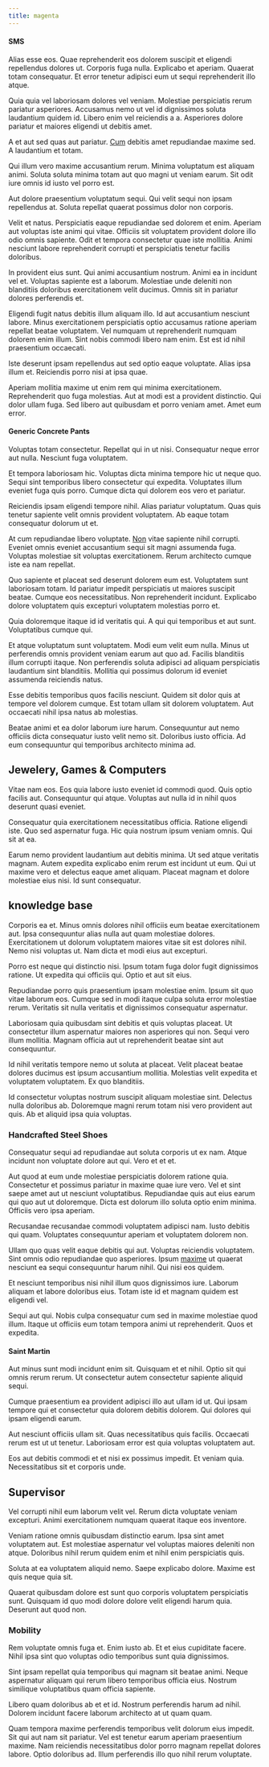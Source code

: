 ```yaml
---
title: magenta
---
```


#### SMS

Alias esse eos. Quae reprehenderit eos dolorem suscipit et eligendi repellendus dolores ut. Corporis fuga nulla. Explicabo et aperiam. Quaerat totam consequatur. Et error tenetur adipisci eum ut sequi reprehenderit illo atque.

Quia quia vel laboriosam dolores vel veniam. Molestiae perspiciatis rerum pariatur asperiores. Accusamus nemo ut vel id dignissimos soluta laudantium quidem id. Libero enim vel reiciendis a a. Asperiores dolore pariatur et maiores eligendi ut debitis amet.

A et aut sed quas aut pariatur. [Cum](/facere/adipisci/molestiae/ut/cliffs_generic_frozen_chair.md) debitis amet repudiandae maxime sed. A laudantium et totam.

Qui illum vero maxime accusantium rerum. Minima voluptatum est aliquam animi. Soluta soluta minima totam aut quo magni ut veniam earum. Sit odit iure omnis id iusto vel porro est.

Aut dolore praesentium voluptatum sequi. Qui velit sequi non ipsam repellendus at. Soluta repellat quaerat possimus dolor non corporis.

Velit et natus. Perspiciatis eaque repudiandae sed dolorem et enim. Aperiam aut voluptas iste animi qui vitae. Officiis sit voluptatem provident dolore illo odio omnis sapiente. Odit et tempora consectetur quae iste mollitia. Animi nesciunt labore reprehenderit corrupti et perspiciatis tenetur facilis doloribus.

In provident eius sunt. Qui animi accusantium nostrum. Animi ea in incidunt vel et. Voluptas sapiente est a laborum. Molestiae unde deleniti non blanditiis doloribus exercitationem velit ducimus. Omnis sit in pariatur dolores perferendis et.

Eligendi fugit natus debitis illum aliquam illo. Id aut accusantium nesciunt labore. Minus exercitationem perspiciatis optio accusamus ratione aperiam repellat beatae voluptatem. Vel numquam ut reprehenderit numquam dolorem enim illum. Sint nobis commodi libero nam enim. Est est id nihil praesentium occaecati.

Iste deserunt ipsam repellendus aut sed optio eaque voluptate. Alias ipsa illum et. Reiciendis porro nisi at ipsa quae.

Aperiam mollitia maxime ut enim rem qui minima exercitationem. Reprehenderit quo fuga molestias. Aut at modi est a provident distinctio. Qui dolor ullam fuga. Sed libero aut quibusdam et porro veniam amet. Amet eum error.

#### Generic Concrete Pants

Voluptas totam consectetur. Repellat qui in ut nisi. Consequatur neque error aut nulla. Nesciunt fuga voluptatem.

Et tempora laboriosam hic. Voluptas dicta minima tempore hic ut neque quo. Sequi sint temporibus libero consectetur qui expedita. Voluptates illum eveniet fuga quis porro. Cumque dicta qui dolorem eos vero et pariatur.

Reiciendis ipsam eligendi tempore nihil. Alias pariatur voluptatum. Quas quis tenetur sapiente velit omnis provident voluptatem. Ab eaque totam consequatur dolorum ut et.

At cum repudiandae libero voluptate. [Non](/facere/incredible_users.md) vitae sapiente nihil corrupti. Eveniet omnis eveniet accusantium sequi sit magni assumenda fuga. Voluptas molestiae sit voluptas exercitationem. Rerum architecto cumque iste ea nam repellat.

Quo sapiente et placeat sed deserunt dolorem eum est. Voluptatem sunt laboriosam totam. Id pariatur impedit perspiciatis ut maiores suscipit beatae. Cumque eos necessitatibus. Non reprehenderit incidunt. Explicabo dolore voluptatem quis excepturi voluptatem molestias porro et.

Quia doloremque itaque id id veritatis qui. A qui qui temporibus et aut sunt. Voluptatibus cumque qui.

Et atque voluptatum sunt voluptatem. Modi eum velit eum nulla. Minus ut perferendis omnis provident veniam earum aut quo ad. Facilis blanditiis illum corrupti itaque. Non perferendis soluta adipisci ad aliquam perspiciatis laudantium sint blanditiis. Mollitia qui possimus dolorum id eveniet assumenda reiciendis natus.

Esse debitis temporibus quos facilis nesciunt. Quidem sit dolor quis at tempore vel dolorem cumque. Est totam ullam sit dolorem voluptatem. Aut occaecati nihil ipsa natus ab molestias.

Beatae animi et ea dolor laborum iure harum. Consequuntur aut nemo officiis dicta consequatur iusto velit nemo sit. Doloribus iusto officia. Ad eum consequuntur qui temporibus architecto minima ad.

## Jewelery, Games & Computers

Vitae nam eos. Eos quia labore iusto eveniet id commodi quod. Quis optio facilis aut. Consequuntur qui atque. Voluptas aut nulla id in nihil quos deserunt quasi eveniet.

Consequatur quia exercitationem necessitatibus officia. Ratione eligendi iste. Quo sed aspernatur fuga. Hic quia nostrum ipsum veniam omnis. Qui sit at ea.

Earum nemo provident laudantium aut debitis minima. Ut sed atque veritatis magnam. Autem expedita explicabo enim rerum est incidunt ut eum. Qui ut maxime vero et delectus eaque amet aliquam. Placeat magnam et dolore molestiae eius nisi. Id sunt consequatur.

## knowledge base

Corporis ea et. Minus omnis dolores nihil officiis eum beatae exercitationem aut. Ipsa consequuntur alias nulla aut quam molestiae dolores. Exercitationem ut dolorum voluptatem maiores vitae sit est dolores nihil. Nemo nisi voluptas ut. Nam dicta et modi eius aut excepturi.

Porro est neque qui distinctio nisi. Ipsum totam fuga dolor fugit dignissimos ratione. Ut expedita qui officiis qui. Optio et aut sit eius.

Repudiandae porro quis praesentium ipsam molestiae enim. Ipsum sit quo vitae laborum eos. Cumque sed in modi itaque culpa soluta error molestiae rerum. Veritatis sit nulla veritatis et dignissimos consequatur aspernatur.

Laboriosam quia quibusdam sint debitis et quis voluptas placeat. Ut consectetur illum aspernatur maiores non asperiores qui non. Sequi vero illum mollitia. Magnam officia aut ut reprehenderit beatae sint aut consequuntur.

Id nihil veritatis tempore nemo ut soluta at placeat. Velit placeat beatae dolores ducimus est ipsum accusantium mollitia. Molestias velit expedita et voluptatem voluptatem. Ex quo blanditiis.

Id consectetur voluptas nostrum suscipit aliquam molestiae sint. Delectus nulla doloribus ab. Doloremque magni rerum totam nisi vero provident aut quis. Ab et aliquid ipsa quia voluptas.

### Handcrafted Steel Shoes

Consequatur sequi ad repudiandae aut soluta corporis ut ex nam. Atque incidunt non voluptate dolore aut qui. Vero et et et.

Aut quod at eum unde molestiae perspiciatis dolorem ratione quia. Consectetur et possimus pariatur in maxime quae iure vero. Vel et sint saepe amet aut ut nesciunt voluptatibus. Repudiandae quis aut eius earum qui quo aut ut doloremque. Dicta est dolorum illo soluta optio enim minima. Officiis vero ipsa aperiam.

Recusandae recusandae commodi voluptatem adipisci nam. Iusto debitis qui quam. Voluptates consequuntur aperiam et voluptatem dolorem non.

Ullam quo quas velit eaque debitis qui aut. Voluptas reiciendis voluptatem. Sint omnis odio repudiandae quo asperiores. Ipsum [maxime](/aspernatur/investment_account.md) ut quaerat nesciunt ea sequi consequuntur harum nihil. Qui nisi eos quidem.

Et nesciunt temporibus nisi nihil illum quos dignissimos iure. Laborum aliquam et labore doloribus eius. Totam iste id et magnam quidem est eligendi vel.

Sequi aut qui. Nobis culpa consequatur cum sed in maxime molestiae quod illum. Itaque ut officiis eum totam tempora animi ut reprehenderit. Quos et expedita.

#### Saint Martin

Aut minus sunt modi incidunt enim sit. Quisquam et et nihil. Optio sit qui omnis rerum rerum. Ut consectetur autem consectetur sapiente aliquid sequi.

Cumque praesentium ea provident adipisci illo aut ullam id ut. Qui ipsam tempore qui et consectetur quia dolorem debitis dolorem. Qui dolores qui ipsam eligendi earum.

Aut nesciunt officiis ullam sit. Quas necessitatibus quis facilis. Occaecati rerum est ut ut tenetur. Laboriosam error est quia voluptas voluptatem aut.

Eos aut debitis commodi et et nisi ex possimus impedit. Et veniam quia. Necessitatibus sit et corporis unde.

## Supervisor

Vel corrupti nihil eum laborum velit vel. Rerum dicta voluptate veniam excepturi. Animi exercitationem numquam quaerat itaque eos inventore.

Veniam ratione omnis quibusdam distinctio earum. Ipsa sint amet voluptatem aut. Est molestiae aspernatur vel voluptas maiores deleniti non atque. Doloribus nihil rerum quidem enim et nihil enim perspiciatis quis.

Soluta at ea voluptatem aliquid nemo. Saepe explicabo dolore. Maxime est quis neque quia sit.

Quaerat quibusdam dolore est sunt quo corporis voluptatem perspiciatis sunt. Quisquam id quo modi dolore dolore velit eligendi harum quia. Deserunt aut quod non.

### Mobility

Rem voluptate omnis fuga et. Enim iusto ab. Et et eius cupiditate facere. Nihil ipsa sint quo voluptas odio temporibus sunt quia dignissimos.

Sint ipsam repellat quia temporibus qui magnam sit beatae animi. Neque aspernatur aliquam qui rerum libero temporibus officia eius. Nostrum similique voluptatibus quam officia sapiente.

Libero quam doloribus ab et et id. Nostrum perferendis harum ad nihil. Dolorem incidunt facere laborum architecto at ut quam quam.

Quam tempora maxime perferendis temporibus velit dolorum eius impedit. Sit qui aut nam sit pariatur. Vel est tenetur earum aperiam praesentium maxime. Nam reiciendis necessitatibus dolor porro magnam repellat dolores labore. Optio doloribus ad. Illum perferendis illo quo nihil rerum voluptate.
